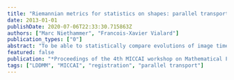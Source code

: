 ```yaml
---
title: "Riemannian metrics for statistics on shapes: parallel transport and scale invariance"
date: 2013-01-01
publishDate: 2020-07-06T22:33:30.715863Z
authors: ["Marc Niethammer", "Francois-Xavier Vialard"]
publication_types: ["0"]
abstract: "To be able to statistically compare evolutions of image timeseries data requires a method to express these evolutions in a common coordinate system. This requires a mechanism to transport evolutions between coordinate systems: e.g., parallel transport has been used for large displacement di ffeomorphic metric mapping (LDDMM) approaches. A common purpose to study evolutions is to assess local tissue growth or decay as observed in the context of neurodevelopment or neurodegeneration. Hence, preserving this information under transport is important to allow for faithful statistical analysis in the common coordinate system. Most basically, we require scale invariance. Here, we show that a scale invariant metric does not exist in the LDDMM setting. We illustrate the impact of this non-invariance on parallel transport. We also propose a new class of Riemannian metrics on shapes which preserves the variation of a global indicator such as volume under parallel transport."
featured: false
publication: "*Proceedings of the 4th MICCAI workshop on Mathematical Foundations of Computational Anatomy (MFCA)*"
tags: ["LDDMM", "MICCAI", "registration", "parallel transport"]
---
```


